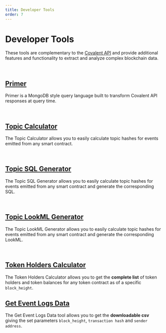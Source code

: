 ```yaml
---
title: Developer Tools
order: 7
---
```


# Developer Tools
These tools are complementary to the [Covalent API](https://www.covalenthq.com/docs/api/) and provide additional features and functionality to extract and analyze complex blockchain data.

&nbsp;
## [Primer](/tools/primer-query)
Primer is a MongoDB style query language built to transform Covalent API responses at query time.

&nbsp;
## [Topic Calculator](/tools/topic-calculator/)
The Topic Calculator allows you to easily calculate topic hashes for events emitted from any smart contract.

&nbsp;
## [Topic SQL Generator](/tools/topic-calculator-sql/)
The Topic SQL Generator allows you to easily calculate topic hashes for events emitted from any smart contract and generate the corresponding SQL.

&nbsp;
## [Topic LookML Generator](/tools/topic-calculator-lookml/)
The Topic LookML Generator allows you to easily calculate topic hashes for events emitted from any smart contract and generate the corresponding LookML.

&nbsp;
## [Token Holders Calculator](/tools/token-holders/)
The Token Holders Calculator allows you to get the **complete list** of token holders and token balances for any token contract as of a specific `block_height`.  

## [Get Event Logs Data](/tools/get-logs-data/)
The Get Event Logs Data tool allows you to get the **downloadable csv** giving the set parameters `block_height`, `transaction hash` and `sender address`.  
